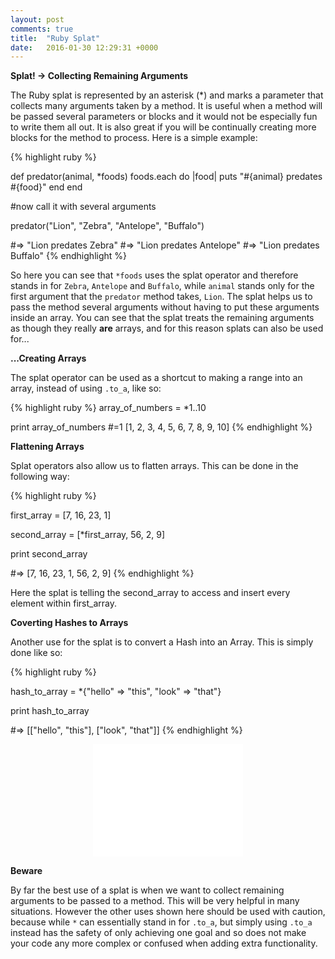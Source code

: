 ```yaml
---
layout: post
comments: true
title:  "Ruby Splat"
date:   2016-01-30 12:29:31 +0000
---
```


<strong> Splat! -> Collecting Remaining Arguments </strong>

The Ruby splat is represented by an asterisk (*) and marks a parameter that collects many arguments taken by a method. It is useful when a method will be passed several parameters or blocks and it would not be especially fun to write them all out. It is also great if you will be continually creating more blocks for the method to process. Here is a simple example:

{% highlight ruby %}

def predator(animal, *foods)
	foods.each do |food|
		puts "#{animal} predates #{food}"
	end
end

#now call it with several arguments

predator("Lion", "Zebra", "Antelope", "Buffalo")

#=> "Lion predates Zebra"
#=> "Lion predates Antelope"
#=> "Lion predates Buffalo"
{% endhighlight %}

So here you can see that `*foods` uses the splat operator and therefore stands in for `Zebra`, `Antelope` and `Buffalo`, while `animal` stands only for the first argument that the `predator` method takes, `Lion`. The splat helps us to pass the method several arguments without having to put these arguments inside an array. You can see that the splat treats the remaining arguments as though they really <strong>are</strong> arrays, and for this reason splats can also be used for...

<strong> ...Creating Arrays </strong>

The splat operator can be used as a shortcut to making a range into an array, instead of using `.to_a`, like so:

{% highlight ruby %}
array_of_numbers = *1..10

print array_of_numbers
#=1 [1, 2, 3, 4, 5, 6, 7, 8, 9, 10]
{% endhighlight %}

<strong> Flattening Arrays </strong>

Splat operators also allow us to flatten arrays. This can be done in the following way:

{% highlight ruby %}

first_array = [7, 16, 23, 1]

second_array = [*first_array, 56, 2, 9]

print second_array

#=> [7, 16, 23, 1, 56, 2, 9]
{% endhighlight %}

Here the splat is telling the second_array to access and insert every element within first_array.

<strong> Coverting Hashes to Arrays </strong>

Another use for the splat is to convert a Hash into an Array. This is simply done like so:

{% highlight ruby %}

hash_to_array = *{"hello" => "this", "look" => "that"}

print hash_to_array

#=> [["hello", "this"], ["look", "that"]]
{% endhighlight %}

<p align="center">
<iframe src="//giphy.com/embed/acj7QJGgBBeUg" width="240" height="180" frameBorder="0" class="giphy-embed" allowFullScreen></iframe></p>

<strong> Beware </strong>

By far the best use of a splat is when we want to collect remaining arguments to be passed to a method. This will be very helpful in many situations. However the other uses shown here should be used with caution, because while `*` can essentially stand in for `.to_a`, but simply using `.to_a` instead has the safety of only achieving one goal and so does not make your code any more complex or confused when adding extra functionality.

